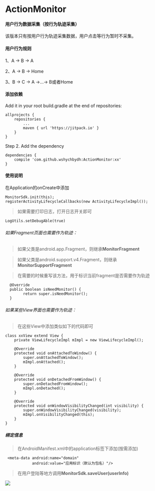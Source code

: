 # ActionMonitor
#### 用户行为数据采集（按行为轨迹采集）
该版本只有按用户行为轨迹采集数据，用户点击等行为暂时不采集。

#### 用户行为规则
1、A -> B -> A

2、A -> B -> Home

3、B -> C -> A ->...-> B或者Home

#### 添加依赖
Add it in your root build.gradle at the end of repositories:

	allprojects {
		repositories {
			...
			maven { url 'https://jitpack.io' }
		}
	}
Step 2. Add the dependency

	dependencies {
		compile 'com.github.wshychbydh:ActionMonitor:xx'
	}

#### 使用说明

在Application的onCreate中添加

	MonitorSdk.init(this);
	registerActivityLifecycleCallbacks(new ActivityLifecycleImpl());

>如果需要打印日志，打开日志开关即可

	LogUtils.setDebugAble(true)
>
###### 如果Fragment页面也需要作为轨迹：

>如果父类是android.app.Fragment，则继承<B>MonitorFragment</B>

>如果父类是android.support.v4.Fragment，则继承<B>MonitorSupportFragment</B>

>在需要的时候重写该方法，用于标识当前fragment是否需要作为轨迹

	  @Override
      public boolean isNeedMonitor() {
            return super.isNeedMonitor();
      }


###### 如果某些View界面也需要作为轨迹：

>在这些View中添加类似如下的代码即可

	class xxView extend View {
        private ViewLifecycleImpl mImpl = new ViewLifecycleImpl();

        @Override
        protected void onAttachedToWindow() {
            super.onAttachedToWindow();
            mImpl.onAttached();
        }

        @Override
        protected void onDetachedFromWindow() {
            super.onDetachedFromWindow();
            mImpl.onDetached();
        }

        @Override
        protected void onWindowVisibilityChanged(int visibility) {
            super.onWindowVisibilityChanged(visibility);
            mImpl.onVisibilityChanged(this);
        }
    }


##### 绑定信息
>在AndroidManifest.xml中的application标签下添加(按需添加)

	 <meta-data android:name="domain"
                android:value="应用标识（默认为包名）"/>

>在用户登陆等地方调用<B>MonitorSdk.saveUser(userInfo)</B>

[![](https://jitpack.io/v/wshychbydh/ActionMonitor.svg)](https://jitpack.io/#wshychbydh/ActionMonitor)
